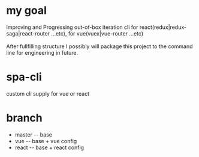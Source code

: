 # my goal
Improving and Progressing out-of-box iteration cli for react(redux|redux-saga|react-router ...etc), for vue(vuex|vue-router ...etc) <br/><br/>
After fullfilling structure I possibly will package this project to the command line for engineering in future.

# spa-cli
custom cli supply for vue or react

# branch
-  master  -- base
-  vue     -- base + vue config
-  react   -- base + react config
